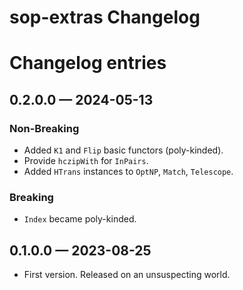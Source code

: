 # sop-extras Changelog

# Changelog entries

<a id='changelog-0.2.0.0'></a>
## 0.2.0.0 — 2024-05-13

### Non-Breaking

- Added `K1` and `Flip` basic functors (poly-kinded).
- Provide `hczipWith` for `InPairs`.
- Added `HTrans` instances to `OptNP`, `Match`, `Telescope`.

### Breaking

- `Index` became poly-kinded.

<a id='changelog-0.1.0.0'></a>
## 0.1.0.0 — 2023-08-25

* First version. Released on an unsuspecting world.
